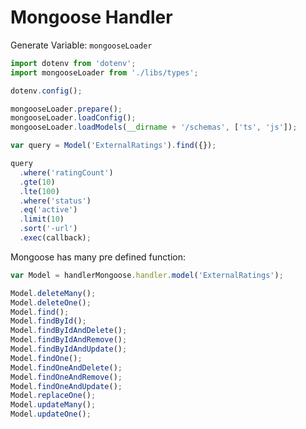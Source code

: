 # Mongoose Handler


Generate Variable: `mongooseLoader`

```javascript
import dotenv from 'dotenv';
import mongooseLoader from './libs/types';

dotenv.config();

mongooseLoader.prepare();
mongooseLoader.loadConfig();
mongooseLoader.loadModels(__dirname + '/schemas', ['ts', 'js']);

var query = Model('ExternalRatings').find({});

query
  .where('ratingCount')
  .gte(10)
  .lte(100)
  .where('status')
  .eq('active')
  .limit(10)
  .sort('-url')
  .exec(callback);
```

Mongoose has many pre defined function:

```javascript
var Model = handlerMongoose.handler.model('ExternalRatings');

Model.deleteMany();
Model.deleteOne();
Model.find();
Model.findById();
Model.findByIdAndDelete();
Model.findByIdAndRemove();
Model.findByIdAndUpdate();
Model.findOne();
Model.findOneAndDelete();
Model.findOneAndRemove();
Model.findOneAndUpdate();
Model.replaceOne();
Model.updateMany();
Model.updateOne();
```
